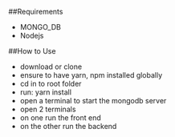 ##Requirements
- MONGO_DB
- Nodejs

##How to Use

- download or clone
- ensure to have yarn,   npm installed globally
- cd in to root folder
- run: yarn install
- open a terminal to start the mongodb server
- open 2 terminals
- on one run the front end
- on the other run the backend
